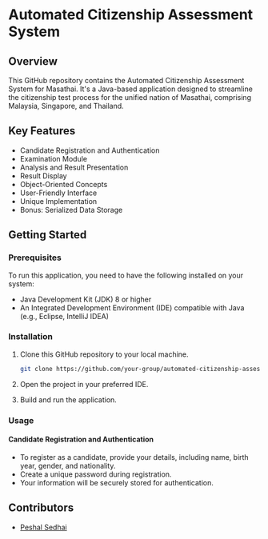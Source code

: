 # Automated Citizenship Assessment System
## Overview

This GitHub repository contains the Automated Citizenship Assessment System for Masathai. It's a Java-based application designed to streamline the citizenship test process for the unified nation of Masathai, comprising Malaysia, Singapore, and Thailand.

## Key Features

- Candidate Registration and Authentication
- Examination Module
- Analysis and Result Presentation
- Result Display
- Object-Oriented Concepts
- User-Friendly Interface
- Unique Implementation
- Bonus: Serialized Data Storage

## Getting Started

### Prerequisites

To run this application, you need to have the following installed on your system:

- Java Development Kit (JDK) 8 or higher
- An Integrated Development Environment (IDE) compatible with Java (e.g., Eclipse, IntelliJ IDEA)

### Installation

1. Clone this GitHub repository to your local machine.

   ```bash
   git clone https://github.com/your-group/automated-citizenship-assessment.git
   
2. Open the project in your preferred IDE.

3. Build and run the application.

### Usage
#### Candidate Registration and Authentication
* To register as a candidate, provide your details, including name, birth year, gender, and nationality.
* Create a unique password during registration.
* Your information will be securely stored for authentication.

## Contributors
* [Peshal Sedhai](https://github.com/curtainteddy)
